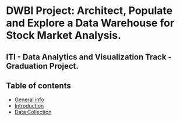 # DWBI Project: Architect, Populate and Explore a Data Warehouse for Stock Market Analysis.
## ITI - Data Analytics and Visualization Track - Graduation Project.
## Table of contents
* [General info](#general-info)
* [Introduction](#Introduction)
* [Data Collection](#Data-Collection)

